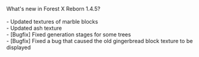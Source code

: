 What's new in Forest X Reborn 1.4.5?<br />
<br /> - Updated textures of marble blocks
<br /> - Updated ash texture
<br /> - [Bugfix] Fixed generation stages for some trees
<br /> - [Bugfix] Fixed a bug that caused the old gingerbread block texture to be displayed


